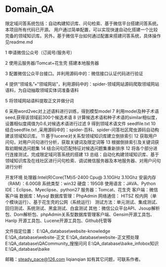 # Domain_QA
限定域问答系统包括：自动构建知识库、问句检索、基于微信平台搭建问答系统。本项目所有代码已开源。
用户通过简单配置，可以实现快速自动化搭建一个比较完备的领域知识库。另外，基于微信平台如何通过配置来搭建问答系统，具体操作见readme.md

1 申请微信公众号（订阅号/服务号）

2 使用云服务器/Tomcat+花生壳 搭建本地服务器

3 配置微信公众平台接口。并利用源码中的：微信接口认证代码进行验证

4 提供“领域名”+“领域网站”，利用源码中的：spider-领域网站源码爬取领域网站语料，为自动抽取领域实体词准备语料

5 将领域网站语料提取正文并做分词

6 采用word2vec对上述语料进行训练，得到模型model
7 利用model及种子术语seed,获得该领域前300个候选术语
8 计算候选术语和种子术语的similar相似度，设置相似度阈值为0.6,对候选术语进行过滤
9 得到领域术语文件 seedfile.txt
10 结合seedfile.txt ,采用源码中的：spider-百科、spider-问答社区爬虫源码自动构建该领域知识库。
11 基于lucene对关系型领域知识库建立倒排索引
12 获取用户问句，对用户问句进行分析，获取关键词及限定词等
13 根据倒排索引及关键词获取初期候选问题集
14 结合问句匹配特征对候选问题集重新排序
12 将各个部分进行连接测试，完成限定域问答系统的搭建
13 总结：自动化构建领域知识库、基于领域知识库及在线社区进行问句检索、调试微信服务器及本地服务器、对用户问句进行分析

开发环境
处理器:Intel(R)Core(TM)i5-2400 Cpu@ 3.10GHz 3.10Ghz
安装内存（RAM）：6.00GB
系统类型：win32
硬盘：195GB
使用语言：JAVA、Python
IDE：Eclipse、Myeclipse、python27
服务器：Tomcat、花生壳
客户端：微信客户端
数据库：Mysql
数据库管理：PhpAdmin
网络通信： HITSZ 校内网（单个模块运行）、基于花生壳的公网（系统运行）
测试方法：单元测试、集成测试、回归测试、系统测试、黑盒测试、白盒测试
其他：微信公众平台API、Jsoup解析包、Dom解析包、phpAdmin关系型数据库管理客户端、Gensim开源工具包、Hanlp 开源工具包、Lucene开源工具包、Github托管等

文件指定位置：
E:\QA_database\website-knowledge
E:\QA_database\website-正文
E:\QA_database\website-正文预处理
E:\QA_database\QACommunity_搜搜问问
E:\QA_database\baike_infobox知识
E:\QA_database\baike

邮箱：steady_pace@126.com liqianqian  如有其它问题，可联系作者。
